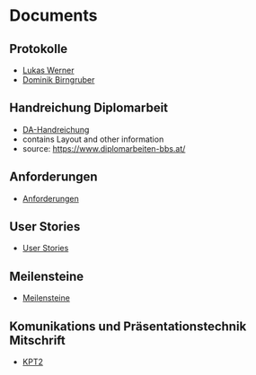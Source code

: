 # Documents

## Protokolle
* [Lukas Werner](Protokolle/Werner.md)
* [Dominik Birngruber](Protokolle/Birngruber.md)

## Handreichung Diplomarbeit
* [DA-Handreichung](DA-Handreichung_14.4.2016.pdf)
* contains Layout and other information
* source: https://www.diplomarbeiten-bbs.at/ 

## Anforderungen
* [Anforderungen](Anforderungen.md)

## User Stories
* [User Stories](User_Stories.md)

## Meilensteine
* [Meilensteine](Meilensteine.md)

## Komunikations und Präsentationstechnik Mitschrift
* [KPT2](KPT2.md)


